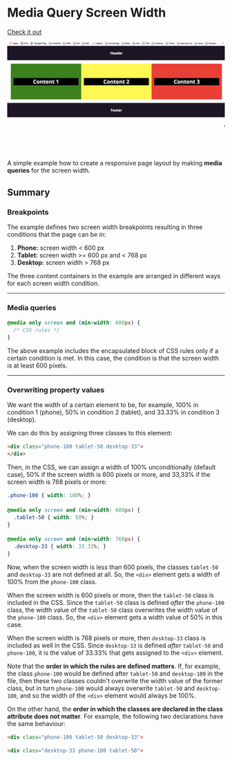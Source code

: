 # Media Query Screen Width

[Check it out](https://weibeld.github.io/webdesign-media-query-width/)

![GIF Walkthrough](walkthrough.gif)

A simple example how to create a responsive page layout by making **media queries** for the screen width.

## Summary

### Breakpoints

The example defines two screen width breakpoints resulting in three conditions that the page can be in:

1. **Phone:** screen width < 600 px
2. **Tablet:** screen width >= 600 px and < 768 px
3. **Desktop:** screen width > 768 px

The three content containers in the example are arranged in different ways for each screen width condition.

***

### Media queries

~~~css
@media only screen and (min-width: 600px) {
  /* CSS rules */
}
~~~

The above example includes the encapsulated block of CSS rules only if a certain condition is met. In this case, the condition is that the screen width is at least 600 pixels.

***

### Overwriting property values

We want the width of a certain element to be, for example, 100% in condition 1 (phone), 50% in condition 2 (tablet), and 33.33% in condition 3 (desktop).

We can do this by assigning three classes to this element:

~~~html
<div class="phone-100 tablet-50 desktop-33">
</div>
~~~

Then, in the CSS, we can assign a width of 100% unconditionally (default case), 50% if the screen width is 600 pixels or more, and 33,33% if the screen width is 768 pixels or more:

~~~css
.phone-100 { width: 100%; }

@media only screen and (min-width: 600px) {
  .tablet-50 { width: 50%; }
}

@media only screen and (min-width: 768px) {
  .desktop-33 { width: 33.33%; }
}
~~~

Now, when the screen width is less than 600 pixels, the classes `tablet-50` and `desktop-33` are not defined at all. So, the `<div>` element gets a width of 100% from the `phone-100` class.

When the screen width is 600 pixels or more, then the `tablet-50` class is included in the CSS. Since the `tablet-50` class is defined *after* the `phone-100` class, the width value of the `tablet-50` class overwrites the width value of the `phone-100` class. So, the `<div>` element gets a width value of 50% in this case.

When the screen width is 768 pixels or more, then `desktop-33` class is included as well in the CSS. Since `desktop-33` is defined *after* `tablet-50` and `phone-100`, it is the value of 33.33% that gets assigned to the `<div>` element.

Note that the **order in which the rules are defined matters**. If, for example, the class `phone-100` would be defined after `tablet-50` and `desktop-100` in the file, then these two classes couldn't overwrite the width value of the former class, but in turn `phone-100` would always overwrite `tablet-50` and `desktop-100`, and so the width of the `<div>` element would always be 100%.

On the other hand, the **order in which the classes are declared in the class attribute does not matter**. For example, the following two declarations have the same behaviour:

~~~html
<div class="phone-100 tablet-50 desktop-33">
~~~

~~~html
<div class="desktop-33 phone-100 tablet-50">
~~~
